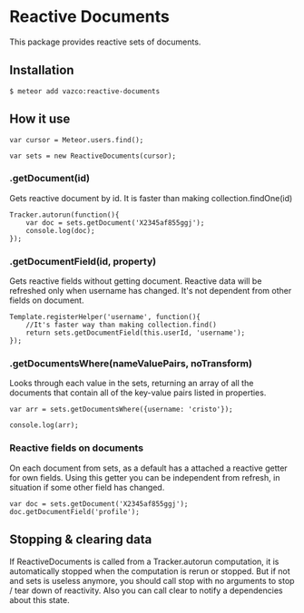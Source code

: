 # Reactive Documents
This package provides reactive sets of documents.

## Installation

```
$ meteor add vazco:reactive-documents
```

## How it use
```
var cursor = Meteor.users.find();

var sets = new ReactiveDocuments(cursor);
```

### .getDocument(id)
Gets reactive document by id.
It is faster than making collection.findOne(id)

```
Tracker.autorun(function(){
    var doc = sets.getDocument('X2345af855ggj');
    console.log(doc);
});
```
### .getDocumentField(id, property)
Gets reactive fields without getting document.
Reactive data will be refreshed only when username has changed.
It's not dependent from other fields on document.

```
Template.registerHelper('username', function(){
    //It's faster way than making collection.find()
    return sets.getDocumentField(this.userId, 'username');
});
```


### .getDocumentsWhere(nameValuePairs, noTransform)
Looks through each value in the sets,
returning an array of all the documents that contain all of the key-value pairs listed in properties.

```
var arr = sets.getDocumentsWhere({username: 'cristo'});

console.log(arr);

```

### Reactive fields on documents
On each document from sets, as a default has a attached a reactive getter for own fields.
Using this getter you can be independent from refresh, in situation if some other field has changed.

```
var doc = sets.getDocument('X2345af855ggj');
doc.getDocumentField('profile');
```
## Stopping & clearing data
If ReactiveDocuments is called from a Tracker.autorun computation, it is automatically stopped when the computation is rerun or stopped.
But if not and sets is useless anymore, you should call stop with no arguments to stop / tear down of reactivity.
Also you can call clear to notify a dependencies about this state.

